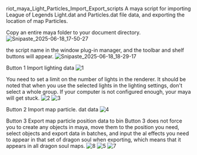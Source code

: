 riot_maya_Light_Particles_Import_Export_scripts
A maya script for importing League of Legends Light.dat and Particles.dat file data, and exporting the location of map Particles.

Copy an entire maya folder to your document directory.
![Snipaste_2025-06-18_17-50-27](https://github.com/user-attachments/assets/25bcbd0b-2eab-48a3-a2fb-d127ddfad032)

 the script name in the window plug-in manager, and the toolbar and shelf buttons will appear.
![Snipaste_2025-06-18_18-29-17](https://github.com/user-attachments/assets/45a678f0-ff0a-4ba7-a1c0-f838ea503b85)

Button 1 Import lighting data
![1](https://github.com/user-attachments/assets/a7b6e5c9-39e9-4a2f-9fe7-2808ddd678da)

You need to set a limit on the number of lights in the renderer. It should be noted that when you use the selected lights in the lighting settings, don't select a whole group. If your computer is not configured enough, your maya will get stuck.
![2](https://github.com/user-attachments/assets/09957261-e6ea-4f6e-80c9-45bd7edc0879)
![3](https://github.com/user-attachments/assets/4916e6d8-dd45-4c9a-a8a9-4f406c7c6fd6)

Button 2 Import map particle. dat data
![4](https://github.com/user-attachments/assets/ab0638ac-5ca6-441c-ac81-806e4ba4fc09)

Button 3 Export map particle position data to bin Button 3 does not force you to create any objects in maya, move them to the position you need, select objects and export data in batches, and input the 
al effects you need to appear in that set of dragon soul when exporting, which means that it appears in all dragon soul maps.
![8](https://github.com/user-attachments/assets/853c3b9c-556c-407f-902b-2048b9cdd6bf)
![5](https://github.com/user-attachments/assets/158f0385-4ced-4c1c-9bba-8294985a0a37)
![7](https://github.com/user-attachments/assets/02459110-0e4d-4bf4-a650-5f3cd9bd0d32)





